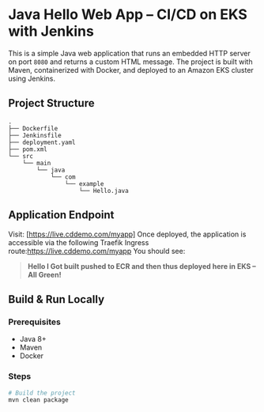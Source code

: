 # Java Hello Web App – CI/CD on EKS with Jenkins

This is a simple Java web application that runs an embedded HTTP server on port `8080` and returns a custom HTML message. The project is built with Maven, containerized with Docker, and deployed to an Amazon EKS cluster using Jenkins.

## Project Structure

```text
.
├── Dockerfile
├── Jenkinsfile
├── deployment.yaml
├── pom.xml
└── src
    └── main
        └── java
            └── com
                └── example
                    └── Hello.java
```
## Application Endpoint

Visit: [https://live.cddemo.com/myapp]
Once deployed, the application is accessible via the following Traefik Ingress route:https://live.cddemo.com/myapp
You should see:

> **Hello I Got built pushed to ECR and then thus deployed here in EKS – All Green!**

## Build & Run Locally

### Prerequisites

- Java 8+
- Maven
- Docker

### Steps

```bash
# Build the project
mvn clean package
